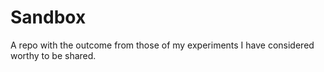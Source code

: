 # Sandbox

A repo with the outcome from those of my experiments I have considered worthy to be shared.
